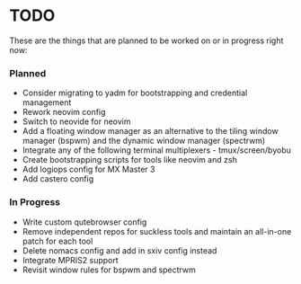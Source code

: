 # TODO

These are the things that are planned to be worked on or in progress right now:

### Planned

 * Consider migrating to yadm for bootstrapping and credential management
 * Rework neovim config
 * Switch to neovide for neovim
 * Add a floating window manager as an alternative to the tiling window manager (bspwm) and the dynamic window manager (spectrwm)
 * Integrate any of the following terminal multiplexers - tmux/screen/byobu
 * Create bootstrapping scripts for tools like neovim and zsh
 * Add logiops config for MX Master 3
 * Add castero config

### In Progress

 * Write custom qutebrowser config
 * Remove independent repos for suckless tools and maintain an all-in-one patch for each tool
 * Delete nomacs config and add in sxiv config instead
 * Integrate MPRIS2 support
 * Revisit window rules for bspwm and spectrwm
